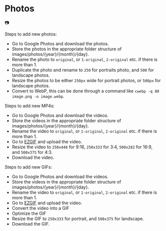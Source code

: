 # Photos
:camera: 

Steps to add new photos:
* Go to Google Photos and download the photos.
* Store the photos in the appropriate folder structure of images/photos/{year}/{month}/{day}.
* Rename the photo to `original`, or `1-original`, `2-original` etc. if there is more than 1.
* Duplicate the photo and rename to `250` for portraits photo, and `500` for landscape photos.
* Resize the photos to be either `250px` wide for portrait photos, or `500px` for landscape photos.
* Convert to WebP, this can be done through a command like `cwebp -q 80 image.png -o image.webp`.

Steps to add new MP4s:
* Go to Google Photos and download the videos.
* Store the videos in the appropriate folder structure of images/photos/{year}/{month}/{day}.
* Rename the video to `original`, or `1-original`, `2-original` etc. if there is more than 1.
* Go to [EZGIF](https://ezgif.com/video-to-gif) and upload the video.
* Resize the video to `250x446` for 9:16, `250x333` for 3:4, `500x282` for 16:9, and `500x375` for 4:3.
* Download the video.

Steps to add new GIFs:
* Go to Google Photos and download the videos.
* Store the videos in the appropriate folder structure of images/photos/{year}/{month}/{day}.
* Rename the video to `original`, or `1-original`, `2-original` etc. if there is more than 1.
* Go to [EZGIF](https://ezgif.com/video-to-gif) and upload the video.
* Convert the video into a GIF
* Optimize the GIF
* Resize the GIF to `250x333` for portrait, and `500x375` for landscape.
* Download the GIF.